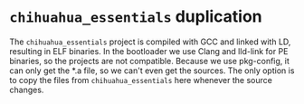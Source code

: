 # `chihuahua_essentials` duplication

The `chihuahua_essentials` project is compiled with GCC and linked with LD, resulting in ELF binaries. 
In the bootloader we use Clang and lld-link for PE binaries, so the projects are not compatible. Because we use 
pkg-config, it can only get the *.a file, so we can't even get the sources. The only option is to copy the files 
from `chihuahua_essentials` here whenever the source changes.